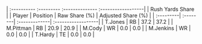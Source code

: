 | :---------- :--------- :-------------- :------------------|
|                      Rush Yards Share                     |
| Player    | Position | Raw Share (%) | Adjusted Share (%) |
| :---------| :--------| :-------------| :------------------|
| T.Jones   | RB       | 37.2          | 37.2               |
| M.Pittman | RB       | 20.9          | 20.9               |
| M.Cody    | WR       | 0.0           | 0.0                |
| M.Jenkins | WR       | 0.0           | 0.0                |
| T.Hardy   | TE       | 0.0           | 0.0                |
